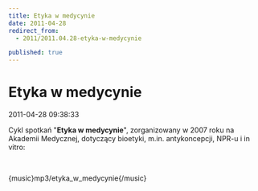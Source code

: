 ```yaml
---
title: Etyka w medycynie
date: 2011-04-28
redirect_from: 
  - 2011/2011.04.28-etyka-w-medycynie

published: true
---
```




# Etyka w medycynie

<time>2011-04-28 09:38:33</time>


Cykl spotkań "**Etyka w medycynie**", zorganizowany w 2007 roku na Akademii Medycznej, dotyczący bioetyki, m.in. antykoncepcji, NPR-u i in vitro:


 


{music}mp3/etyka_w_medycynie{/music}


<!--{{json:{"created_date":"2011-04-28 09:38:33","publish_down":"0000-00-00 00:00:00","id":"150"}}}-->